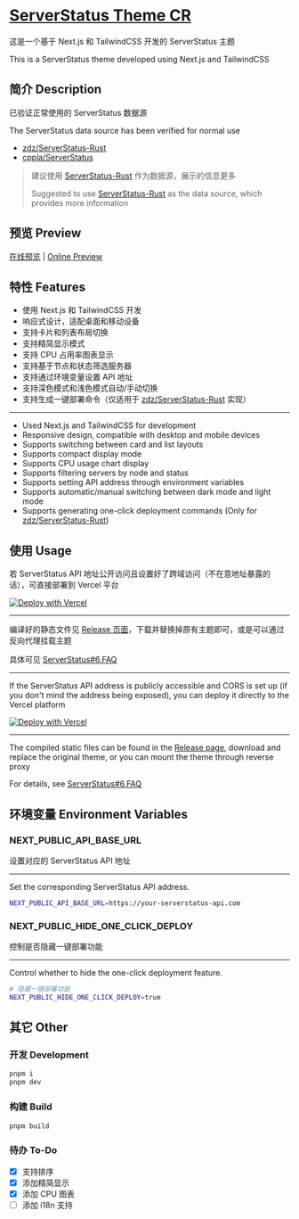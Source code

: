 # [ServerStatus Theme CR](https://github.com/LufsX/ServerStatus-Theme-CR)

这是一个基于 Next.js 和 TailwindCSS 开发的 ServerStatus 主题

This is a ServerStatus theme developed using Next.js and TailwindCSS

## 简介 Description

已验证正常使用的 ServerStatus 数据源

The ServerStatus data source has been verified for normal use

- [zdz/ServerStatus-Rust](https://github.com/zdz/ServerStatus-Rust)
- [cppla/ServerStatus](https://github.com/cppla/ServerStatus)

> 建议使用 [ServerStatus-Rust](https://github.com/zdz/ServerStatus-Rust) 作为数据源，展示的信息更多
>
> Suggested to use [ServerStatus-Rust](https://github.com/zdz/ServerStatus-Rust) as the data source, which provides more information

## 预览 Preview

[在线预览](https://sstcr.isteed.cc) | [Online Preview](https://serverstatus-theme-cr.vercel.app)

## 特性 Features

- 使用 Next.js 和 TailwindCSS 开发
- 响应式设计，适配桌面和移动设备
- 支持卡片和列表布局切换
- 支持精简显示模式
- 支持 CPU 占用率图表显示
- 支持基于节点和状态筛选服务器
- 支持通过环境变量设置 API 地址
- 支持深色模式和浅色模式自动/手动切换
- 支持生成一键部署命令（仅适用于 [zdz/ServerStatus-Rust](https://github.com/zdz/ServerStatus-Rust) 实现）

---

- Used Next.js and TailwindCSS for development
- Responsive design, compatible with desktop and mobile devices
- Supports switching between card and list layouts
- Supports compact display mode
- Supports CPU usage chart display
- Supports filtering servers by node and status
- Supports setting API address through environment variables
- Supports automatic/manual switching between dark mode and light mode
- Supports generating one-click deployment commands (Only for [zdz/ServerStatus-Rust](https://github.com/zdz/ServerStatus-Rust))

## 使用 Usage

若 ServerStatus API 地址公开访问且设置好了跨域访问（不在意地址暴露的话），可直接部署到 Vercel 平台

[![Deploy with Vercel](https://vercel.com/button)](https://vercel.com/new/git/clone?repository-url=https%3A%2F%2Fgithub.com%2FLufsX%2FServerStatus-Theme-CR&env=NEXT_PUBLIC_API_BASE_URL)

---

编译好的静态文件见 [Release 页面](https://github.com/LufsX/ServerStatus-Theme-CR/releases)，下载并替换掉原有主题即可，或是可以通过反向代理挂载主题

具体可见 [ServerStatus#6.FAQ](https://github.com/zdz/ServerStatus-Rust#6-faq)

---

If the ServerStatus API address is publicly accessible and CORS is set up (if you don't mind the address being exposed), you can deploy it directly to the Vercel platform

[![Deploy with Vercel](https://vercel.com/button)](https://vercel.com/new/git/clone?repository-url=https%3A%2F%2Fgithub.com%2FLufsX%2FServerStatus-Theme-CR&env=NEXT_PUBLIC_API_BASE_URL)

---

The compiled static files can be found in the [Release page](https://github.com/LufsX/ServerStatus-Theme-CR/releases), download and replace the original theme, or you can mount the theme through reverse proxy

For details, see [ServerStatus#6.FAQ](https://github.com/zdz/ServerStatus-Rust#6-faq)

## 环境变量 Environment Variables

### NEXT_PUBLIC_API_BASE_URL

设置对应的 ServerStatus API 地址

---

Set the corresponding ServerStatus API address.

```bash
NEXT_PUBLIC_API_BASE_URL=https://your-serverstatus-api.com
```

### NEXT_PUBLIC_HIDE_ONE_CLICK_DEPLOY

控制是否隐藏一键部署功能

---

Control whether to hide the one-click deployment feature.

```bash
# 隐藏一键部署功能
NEXT_PUBLIC_HIDE_ONE_CLICK_DEPLOY=true
```

## 其它 Other

### 开发 Development

```bash
pnpm i
pnpm dev
```

### 构建 Build

```bash
pnpm build
```

### 待办 To-Do

- [x] 支持排序
- [x] 添加精简显示
- [x] 添加 CPU 图表
- [ ] 添加 i18n 支持
